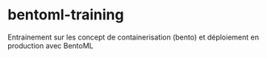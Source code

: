 # bentoml-training
Entrainement sur les concept de containerisation (bento) et déploiement en production avec BentoML
